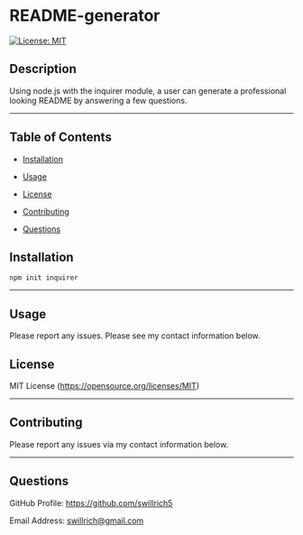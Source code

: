 # README-generator

[![License: MIT](https://img.shields.io/badge/License-MIT-yellow.svg)](https://opensource.org/licenses/MIT)

## Description

Using node.js with the inquirer module, a user can generate a professional looking README by answering a few questions.

---

## Table of Contents

* [Installation](#installation)

* [Usage](#usage)

* [License](#license)

* [Contributing](#Contributing)

* [Questions](#Questions)

## Installation

```
npm init inquirer
```

---

## Usage

Please report any issues.  Please see my contact information below.

## License
MIT License
(https://opensource.org/licenses/MIT)

---

## Contributing
Please report any issues via my contact information below.

---

## Questions
GitHub Profile: https://github.com/swillrich5

Email Address: swillrich@gmail.com
